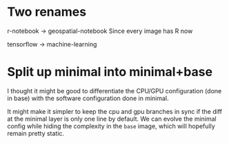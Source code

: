 # Two renames

r-notebook -> geospatial-notebook
Since every image has R now


tensorflow -> machine-learning

# Split up minimal into minimal+base

I thought it might be good to differentiate the CPU/GPU configuration (done in base)
with the software configuration done in minimal.

It might make it simpler to keep the cpu and gpu branches in sync if the diff at the minimal
layer is only one line by default. We can evolve the minimal config while hiding the complexity
in the `base` image, which will hopefully remain pretty static.
